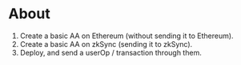 # About

1. Create a basic AA on Ethereum (without sending it to Ethereum).
2. Create a basic AA on zkSync (sending it to zkSync).
3. Deploy, and send a userOp / transaction through them.



